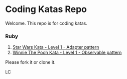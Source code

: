 # Coding Katas Repo
Welcome. This repo is for coding katas.

###  Ruby
1. [Star Wars Kata - Level 1 - Adapter pattern](https://github.com/lcuevastodoit/katas/blob/main/Ruby/star_wars_level_1/readme.md#star-wars-level-1)
2. [Winnie The Pooh Kata - Level 1 - Observable pattern]()

Please fork it or clone it.

LC
